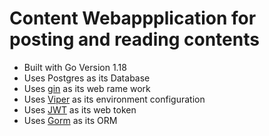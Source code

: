 # Content Webappplication for posting and reading contents 

- Built with Go Version 1.18
- Uses Postgres as its Database
- Uses [gin](https:github.com/gin-gonic/gin) as its web rame work 
- Uses [Viper](github.com/spf13/viper) as its environment configuration
- Uses [JWT](github.com/golang-jwt/jwt) as its web token 
- Uses [Gorm](https://gorm.io/gorm) as its ORM 